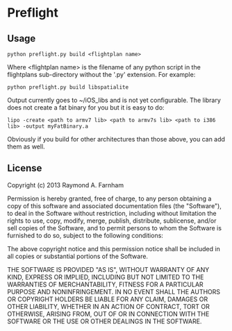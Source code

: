 Preflight
=========

Usage
-----

    python preflight.py build <flightplan name>
    
Where &lt;flightplan name&gt; is the filename of any python script in the flightplans sub-directory without the '.py' extension.
For example:

    python preflight.py build libspatialite
    
Output currently goes to ~/iOS_libs and is not yet configurable. The library does not create a fat binary for you but it is easy to do:

    lipo -create <path to armv7 lib> <path to armv7s lib> <path to i386 lib> -output myFatBinary.a

Obviously if you build for other architectures than those above, you can add them as well.

License
-------


Copyright (c) 2013 Raymond A. Farnham

Permission is hereby granted, free of charge, to any person obtaining a copy of
this software and associated documentation files (the "Software"), to deal in
the Software without restriction, including without limitation the rights to
use, copy, modify, merge, publish, distribute, sublicense, and/or sell copies of
the Software, and to permit persons to whom the Software is furnished to do so,
subject to the following conditions:

The above copyright notice and this permission notice shall be included in all
copies or substantial portions of the Software.

THE SOFTWARE IS PROVIDED "AS IS", WITHOUT WARRANTY OF ANY KIND, EXPRESS OR
IMPLIED, INCLUDING BUT NOT LIMITED TO THE WARRANTIES OF MERCHANTABILITY, FITNESS
FOR A PARTICULAR PURPOSE AND NONINFRINGEMENT. IN NO EVENT SHALL THE AUTHORS OR
COPYRIGHT HOLDERS BE LIABLE FOR ANY CLAIM, DAMAGES OR OTHER LIABILITY, WHETHER
IN AN ACTION OF CONTRACT, TORT OR OTHERWISE, ARISING FROM, OUT OF OR IN
CONNECTION WITH THE SOFTWARE OR THE USE OR OTHER DEALINGS IN THE SOFTWARE.
        
          
